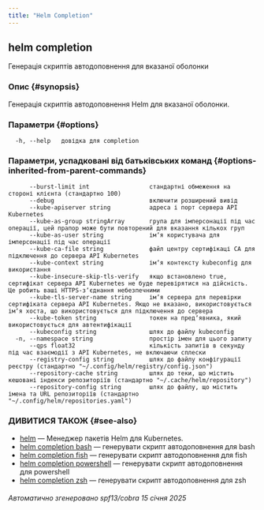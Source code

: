 ```yaml
---
title: "Helm Completion"
---
```


## helm completion

Генерація скриптів автодоповнення для вказаної оболонки

### Опис {#synopsis}

Генерація скриптів автодоповнення Helm для вказаної оболонки.

### Параметри {#options}

```none
  -h, --help   довідка для completion
```

### Параметри, успадковані від батьківських команд {#options-inherited-from-parent-commands}

```none
      --burst-limit int                 стандартні обмеження на стороні клієнта (стандартно 100)
      --debug                           включити розширений вивід
      --kube-apiserver string           адреса і порт сервера API Kubernetes
      --kube-as-group stringArray       група для імперсонації під час операції, цей прапор може бути повторений для вказання кількох груп
      --kube-as-user string             імʼя користувача для імперсонації під час операції
      --kube-ca-file string             файл центру сертифікаці СА для підключення до сервера API Kubernetes
      --kube-context string             імʼя контексту kubeconfig для використання
      --kube-insecure-skip-tls-verify   якщо встановлено true, сертифікат сервера API Kubernetes не буде перевірятися на дійсність. Це робить ваші HTTPS-зʼєднання небезпечними
      --kube-tls-server-name string     імʼя сервера для перевірки сертифіката сервера API Kubernetes. Якщо не вказано, використовується імʼя хоста, що використовується для підключення до сервера
      --kube-token string               токен на предʼявника, який використовується для автентифікації
      --kubeconfig string               шлях до файлу kubeconfig
  -n, --namespace string                простір імен для цього запиту
      --qps float32                     кількість запитів в секунду під час взаємодії з API Kubernetes, не включаючи сплески
      --registry-config string          шлях до файлу конфігурації реєстру (стандартно "~/.config/helm/registry/config.json")
      --repository-cache string         шлях до теки, що містить кешовані індекси репозиторіїв (стандартно "~/.cache/helm/repository")
      --repository-config string        шлях до файлу, що містить імена та URL репозиторіїв (стандартно "~/.config/helm/repositories.yaml")
```

### ДИВИТИСЯ ТАКОЖ {#see-also}

* [helm](helm.md) — Менеджер пакетів Helm для Kubernetes.
* [helm completion bash](helm_completion_bash.md) — генерувати скрипт автодоповнення для bash
* [helm completion fish](helm_completion_fish.md) — генерувати скрипт автодоповнення для fish
* [helm completion powershell](helm_completion_powershell.md) — генерувати скрипт автодоповнення для powershell
* [helm completion zsh](helm_completion_zsh.md) — генерувати скрипт автодоповнення для zsh

###### Автоматично згенеровано spf13/cobra 15 січня 2025
